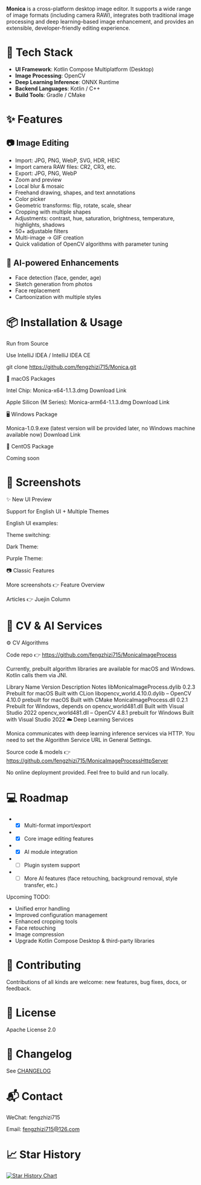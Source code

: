 **Monica** is a cross-platform desktop image editor.
It supports a wide range of image formats (including camera RAW), integrates both traditional image processing and deep learning–based image enhancement, and provides an extensible, developer-friendly editing experience.

# 🧪 Tech Stack

* **UI Framework**: Kotlin Compose Multiplatform (Desktop)
* **Image Processing**: OpenCV
* **Deep Learning Inference**: ONNX Runtime
* **Backend Languages**: Kotlin / C++
* **Build Tools**: Gradle / CMake

# ✨ Features
## 📷 Image Editing

* Import: JPG, PNG, WebP, SVG, HDR, HEIC
* Import camera RAW files: CR2, CR3, etc.
* Export: JPG, PNG, WebP
* Zoom and preview
* Local blur & mosaic
* Freehand drawing, shapes, and text annotations
* Color picker
* Geometric transforms: flip, rotate, scale, shear
* Cropping with multiple shapes
* Adjustments: contrast, hue, saturation, brightness, temperature, highlights, shadows
* 50+ adjustable filters
* Multi-image → GIF creation
* Quick validation of OpenCV algorithms with parameter tuning

## 🤖 AI-powered Enhancements

* Face detection (face, gender, age)
* Sketch generation from photos
* Face replacement
* Cartoonization with multiple styles

# 📦 Installation & Usage
Run from Source

Use IntelliJ IDEA / IntelliJ IDEA CE

git clone https://github.com/fengzhizi715/Monica.git

🍎 macOS Packages

Intel Chip:
Monica-x64-1.1.3.dmg
Download Link

Apple Silicon (M Series):
Monica-arm64-1.1.3.dmg
Download Link

🖥 Windows Package

Monica-1.0.9.exe (latest version will be provided later, no Windows machine available now)
Download Link

🐧 CentOS Package

Coming soon

# 📸 Screenshots
✨ New UI Preview

Support for English UI + Multiple Themes

English UI examples:




Theme switching:


Dark Theme:


Purple Theme:


📷 Classic Features










More screenshots 👉 Feature Overview

Articles 👉 Juejin Column

# 📁 CV & AI Services
⚙️ CV Algorithms

Code repo 👉 https://github.com/fengzhizi715/MonicaImageProcess

Currently, prebuilt algorithm libraries are available for macOS and Windows. Kotlin calls them via JNI.

Library Name	Version	Description	Notes
libMonicaImageProcess.dylib	0.2.3	Prebuilt for macOS	Built with CLion
libopencv_world.4.10.0.dylib	–	OpenCV 4.10.0 prebuilt for macOS	Built with CMake
MonicaImageProcess.dll	0.2.1	Prebuilt for Windows, depends on opencv_world481.dll	Built with Visual Studio 2022
opencv_world481.dll	–	OpenCV 4.8.1 prebuilt for Windows	Built with Visual Studio 2022
☁️ Deep Learning Services

Monica communicates with deep learning inference services via HTTP.
You need to set the Algorithm Service URL in General Settings.

Source code & models 👉 https://github.com/fengzhizi715/MonicaImageProcessHttpServer

No online deployment provided. Feel free to build and run locally.

# 💻 Roadmap

* - [x] Multi-format import/export
* - [x] Core image editing features
* - [x] AI module integration
* - [ ] Plugin system support
* - [ ] More AI features (face retouching, background removal, style transfer, etc.)

Upcoming TODO:

* Unified error handling
* Improved configuration management
* Enhanced cropping tools
* Face retouching
* Image compression
* Upgrade Kotlin Compose Desktop & third-party libraries

# 🤝 Contributing

Contributions of all kinds are welcome: new features, bug fixes, docs, or feedback.

# 📄 License

Apache License 2.0

# 📝 Changelog

See [CHANGELOG](CHANGELOG.md)

# 📬 Contact

WeChat: fengzhizi715

Email: fengzhizi715@126.com

# 📈 Star History

[![Star History Chart](https://api.star-history.com/svg?repos=fengzhizi715/Monica&type=Date)](https://star-history.com/#fengzhizi715/Monica&Date)